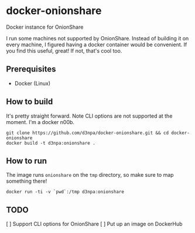 # docker-onionshare
Docker instance for OnionShare

I run some machines not supported by OnionShare. 
Instead of building it on every machine, I figured having a docker container would be convenient.
If you find this useful, great! If not, that's cool too.

## Prerequisites
- Docker (Linux)

## How to build
It's pretty straight forward. Note CLI options are not supported at the moment. I'm a docker n00b.
```
git clone https://github.com/d3npa/docker-onionshare.git && cd docker-onionshare
docker build -t d3npa:onionshare .
```

## How to run
The image runs `onionshare` on the `tmp` directory, so make sure to map something there! 
```
docker run -ti -v `pwd`:/tmp d3npa:onionshare
```

## TODO
[ ] Support CLI options for OnionShare
[ ] Put up an image on DockerHub
